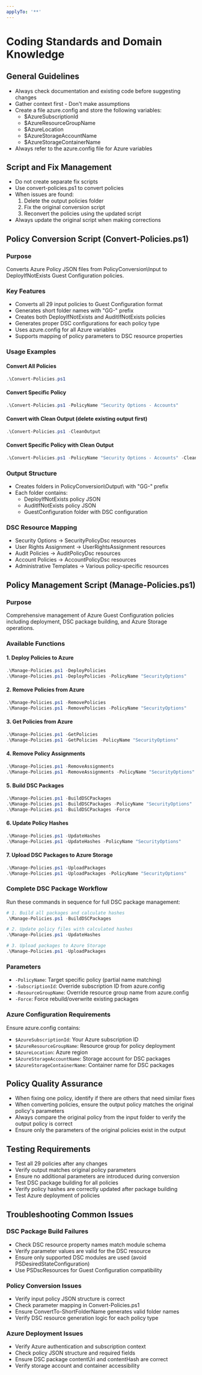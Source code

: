 ```yaml
---
applyTo: '**'
---
```


# Coding Standards and Domain Knowledge

## General Guidelines
- Always check documentation and existing code before suggesting changes
- Gather context first - Don't make assumptions
- Create a file azure.config and store the following variables:
  - $AzureSubscriptionId
  - $AzureResourceGroupName
  - $AzureLocation
  - $AzureStorageAccountName
  - $AzureStorageContainerName
- Always refer to the azure.config file for Azure variables

## Script and Fix Management
- Do not create separate fix scripts
- Use convert-policies.ps1 to convert policies
- When issues are found:
  1. Delete the output policies folder
  2. Fix the original conversion script
  3. Reconvert the policies using the updated script
- Always update the original script when making corrections

## Policy Conversion Script (Convert-Policies.ps1)

### Purpose
Converts Azure Policy JSON files from PolicyConversion\Input to DeployIfNotExists Guest Configuration policies.

### Key Features
- Converts all 29 input policies to Guest Configuration format
- Generates short folder names with "GG-" prefix
- Creates both DeployIfNotExists and AuditIfNotExists policies
- Generates proper DSC configurations for each policy type
- Uses azure.config for all Azure variables
- Supports mapping of policy parameters to DSC resource properties

### Usage Examples

#### Convert All Policies
```powershell
.\Convert-Policies.ps1
```

#### Convert Specific Policy
```powershell
.\Convert-Policies.ps1 -PolicyName "Security Options - Accounts"
```

#### Convert with Clean Output (delete existing output first)
```powershell
.\Convert-Policies.ps1 -CleanOutput
```

#### Convert Specific Policy with Clean Output
```powershell
.\Convert-Policies.ps1 -PolicyName "Security Options - Accounts" -CleanOutput
```

### Output Structure
- Creates folders in PolicyConversion\Output\ with "GG-" prefix
- Each folder contains:
  - DeployIfNotExists policy JSON
  - AuditIfNotExists policy JSON
  - GuestConfiguration folder with DSC configuration

### DSC Resource Mapping
- Security Options → SecurityPolicyDsc resources
- User Rights Assignment → UserRightsAssignment resources
- Audit Policies → AuditPolicyDsc resources
- Account Policies → AccountPolicyDsc resources
- Administrative Templates → Various policy-specific resources

## Policy Management Script (Manage-Policies.ps1)

### Purpose
Comprehensive management of Azure Guest Configuration policies including deployment, DSC package building, and Azure Storage operations.

### Available Functions

#### 1. Deploy Policies to Azure
```powershell
.\Manage-Policies.ps1 -DeployPolicies
.\Manage-Policies.ps1 -DeployPolicies -PolicyName "SecurityOptions"
```

#### 2. Remove Policies from Azure
```powershell
.\Manage-Policies.ps1 -RemovePolicies
.\Manage-Policies.ps1 -RemovePolicies -PolicyName "SecurityOptions"
```

#### 3. Get Policies from Azure
```powershell
.\Manage-Policies.ps1 -GetPolicies
.\Manage-Policies.ps1 -GetPolicies -PolicyName "SecurityOptions"
```

#### 4. Remove Policy Assignments
```powershell
.\Manage-Policies.ps1 -RemoveAssignments
.\Manage-Policies.ps1 -RemoveAssignments -PolicyName "SecurityOptions"
```

#### 5. Build DSC Packages
```powershell
.\Manage-Policies.ps1 -BuildDSCPackages
.\Manage-Policies.ps1 -BuildDSCPackages -PolicyName "SecurityOptions"
.\Manage-Policies.ps1 -BuildDSCPackages -Force
```

#### 6. Update Policy Hashes
```powershell
.\Manage-Policies.ps1 -UpdateHashes
.\Manage-Policies.ps1 -UpdateHashes -PolicyName "SecurityOptions"
```

#### 7. Upload DSC Packages to Azure Storage
```powershell
.\Manage-Policies.ps1 -UploadPackages
.\Manage-Policies.ps1 -UploadPackages -PolicyName "SecurityOptions"
```

### Complete DSC Package Workflow
Run these commands in sequence for full DSC package management:

```powershell
# 1. Build all packages and calculate hashes
.\Manage-Policies.ps1 -BuildDSCPackages

# 2. Update policy files with calculated hashes
.\Manage-Policies.ps1 -UpdateHashes

# 3. Upload packages to Azure Storage
.\Manage-Policies.ps1 -UploadPackages
```

### Parameters
- `-PolicyName`: Target specific policy (partial name matching)
- `-SubscriptionId`: Override subscription ID from azure.config
- `-ResourceGroupName`: Override resource group name from azure.config
- `-Force`: Force rebuild/overwrite existing packages

### Azure Configuration Requirements
Ensure azure.config contains:
- `$AzureSubscriptionId`: Your Azure subscription ID
- `$AzureResourceGroupName`: Resource group for policy deployment
- `$AzureLocation`: Azure region
- `$AzureStorageAccountName`: Storage account for DSC packages
- `$AzureStorageContainerName`: Container name for DSC packages

## Policy Quality Assurance
- When fixing one policy, identify if there are others that need similar fixes
- When converting policies, ensure the output policy matches the original policy's parameters
- Always compare the original policy from the input folder to verify the output policy is correct
- Ensure only the parameters of the original policies exist in the output

## Testing Requirements
- Test all 29 policies after any changes
- Verify output matches original policy parameters
- Ensure no additional parameters are introduced during conversion
- Test DSC package building for all policies
- Verify policy hashes are correctly updated after package building
- Test Azure deployment of policies

## Troubleshooting Common Issues

### DSC Package Build Failures
- Check DSC resource property names match module schema
- Verify parameter values are valid for the DSC resource
- Ensure only supported DSC modules are used (avoid PSDesiredStateConfiguration)
- Use PSDscResources for Guest Configuration compatibility

### Policy Conversion Issues
- Verify input policy JSON structure is correct
- Check parameter mapping in Convert-Policies.ps1
- Ensure ConvertTo-ShortFolderName generates valid folder names
- Verify DSC resource generation logic for each policy type

### Azure Deployment Issues
- Verify Azure authentication and subscription context
- Check policy JSON structure and required fields
- Ensure DSC package contentUri and contentHash are correct
- Verify storage account and container accessibility